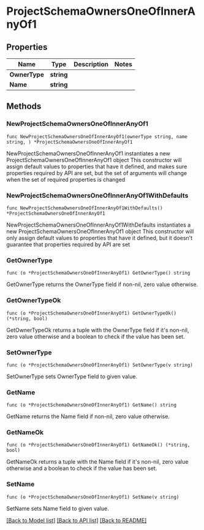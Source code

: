 # ProjectSchemaOwnersOneOfInnerAnyOf1

## Properties

Name | Type | Description | Notes
------------ | ------------- | ------------- | -------------
**OwnerType** | **string** |  | 
**Name** | **string** |  | 

## Methods

### NewProjectSchemaOwnersOneOfInnerAnyOf1

`func NewProjectSchemaOwnersOneOfInnerAnyOf1(ownerType string, name string, ) *ProjectSchemaOwnersOneOfInnerAnyOf1`

NewProjectSchemaOwnersOneOfInnerAnyOf1 instantiates a new ProjectSchemaOwnersOneOfInnerAnyOf1 object
This constructor will assign default values to properties that have it defined,
and makes sure properties required by API are set, but the set of arguments
will change when the set of required properties is changed

### NewProjectSchemaOwnersOneOfInnerAnyOf1WithDefaults

`func NewProjectSchemaOwnersOneOfInnerAnyOf1WithDefaults() *ProjectSchemaOwnersOneOfInnerAnyOf1`

NewProjectSchemaOwnersOneOfInnerAnyOf1WithDefaults instantiates a new ProjectSchemaOwnersOneOfInnerAnyOf1 object
This constructor will only assign default values to properties that have it defined,
but it doesn't guarantee that properties required by API are set

### GetOwnerType

`func (o *ProjectSchemaOwnersOneOfInnerAnyOf1) GetOwnerType() string`

GetOwnerType returns the OwnerType field if non-nil, zero value otherwise.

### GetOwnerTypeOk

`func (o *ProjectSchemaOwnersOneOfInnerAnyOf1) GetOwnerTypeOk() (*string, bool)`

GetOwnerTypeOk returns a tuple with the OwnerType field if it's non-nil, zero value otherwise
and a boolean to check if the value has been set.

### SetOwnerType

`func (o *ProjectSchemaOwnersOneOfInnerAnyOf1) SetOwnerType(v string)`

SetOwnerType sets OwnerType field to given value.


### GetName

`func (o *ProjectSchemaOwnersOneOfInnerAnyOf1) GetName() string`

GetName returns the Name field if non-nil, zero value otherwise.

### GetNameOk

`func (o *ProjectSchemaOwnersOneOfInnerAnyOf1) GetNameOk() (*string, bool)`

GetNameOk returns a tuple with the Name field if it's non-nil, zero value otherwise
and a boolean to check if the value has been set.

### SetName

`func (o *ProjectSchemaOwnersOneOfInnerAnyOf1) SetName(v string)`

SetName sets Name field to given value.



[[Back to Model list]](../README.md#documentation-for-models) [[Back to API list]](../README.md#documentation-for-api-endpoints) [[Back to README]](../README.md)


